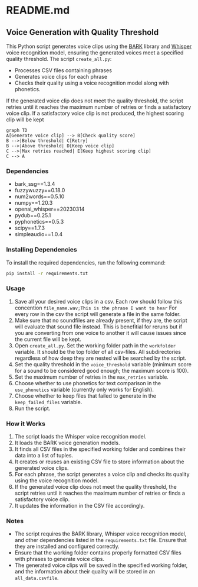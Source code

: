 # README.md

## Voice Generation with Quality Threshold

This Python script generates voice clips using the [BARK](https://github.com/suno-ai/bark) library and [Whisper](https://github.com/openai/whisper) voice recognition model, ensuring the generated voices meet a specified quality threshold. The script `create_all.py`:

- Processes CSV files containing phrases
- Generates voice clips for each phrase
- Checks their quality using a voice recognition model along with phonetics.

If the generated voice clip does not meet the quality threshold, the script retries until it reaches the maximum number of retries or finds a satisfactory voice clip. If a satisfactory voice clip is not produced, the highest scoring clip will be kept

```mermaid
graph TD
A[Generate voice clip] --> B[Check quality score]
B -->|Below threshold| C[Retry]
B -->|Above threshold| D[Keep voice clip]
C -->|Max retries reached| E[Keep highest scoring clip]
C --> A
```

### Dependencies

- bark_ssg==1.3.4
- fuzzywuzzy==0.18.0
- num2words==0.5.10
- numpy==1.20.3
- openai_whisper==20230314
- pydub==0.25.1
- pyphonetics==0.5.3
- scipy==1.7.3
- simpleaudio==1.0.4

### Installing Dependencies

To install the required dependencies, run the following command:

```bash
pip install -r requirements.txt
```

### Usage

1. Save all your desired voice clips in a csv. Each row should follow this concention `file_name.wav;This is the phrase I want to hear`
For every row in the csv the script will generate a file in the same folder.
1. Make sure that no soundfiles are already present, if they are, the script will evaluate that sound file instead. This is benefitial for reruns but if you are converting from one voice to another it will cause issues since the current file will be kept.
1. Open `create_all.py`. Set the working folder path in the `workfolder` variable. It should be the top folder of all csv-files. All subdirectories regardless of how deep they are nested will be searched by the script.
2. Set the quality threshold in the `voice_threshold` variable (minimum score for a sound to be considered good enough; the maximum score is 100).
3. Set the maximum number of retries in the `max_retries` variable.
4. Choose whether to use phonetics for text comparison in the `use_phonetics` variable (currently only works for English).
5. Choose whether to keep files that failed to generate in the `keep_failed_files` variable.
6. Run the script.

### How it Works

1. The script loads the Whisper voice recognition model.
2. It loads the BARK voice generation models.
3. It finds all CSV files in the specified working folder and combines their data into a list of tuples.
4. It creates or reuses an existing CSV file to store information about the generated voice clips.
5. For each phrase, the script generates a voice clip and checks its quality using the voice recognition model.
6. If the generated voice clip does not meet the quality threshold, the script retries until it reaches the maximum number of retries or finds a satisfactory voice clip.
7. It updates the information in the CSV file accordingly.

### Notes

- The script requires the BARK library, Whisper voice recognition model, and other dependencies listed in the `requirements.txt` file. Ensure that they are installed and configured correctly.
- Ensure that the working folder contains properly formatted CSV files with phrases to generate voice clips.
- The generated voice clips will be saved in the specified working folder, and the information about their quality will be stored in an `all_data.csvfile`.
